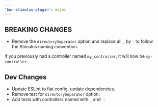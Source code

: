 ```yaml
---
'bun-stimulus-plugin': major
---
```


## BREAKING CHANGES

- Remove the `directorySeparator` option and replace all `_` by `-` to follow the Stimulus naming convention.

If you previously had a controller named `my_controller`, it will now be `my-controller`.

## Dev Changes

- Update ESLint to flat config, update dependencies.
- Remove test for `directorySeparator` option.
- Add tests with controllers named with `_` and `-`.

